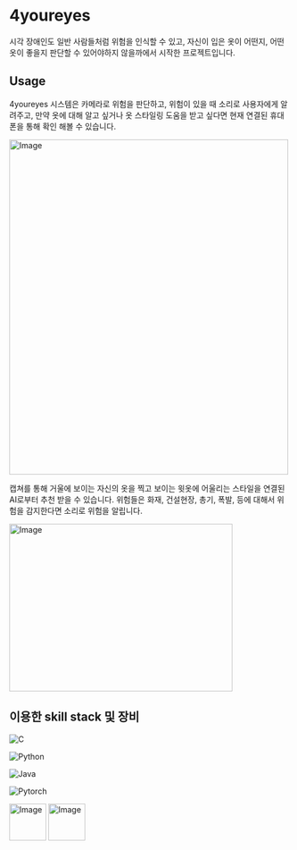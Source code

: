 # 4youreyes

시각 장애인도 일반 사람들처럼 위험을 인식할 수 있고, 자신이 입은 옷이 어떤지, 어떤 옷이 좋을지 판단할 수 있어야하지 않을까에서 시작한 프로젝트입니다.

## Usage
4youreyes 시스템은 카메라로 위험을 판단하고, 위험이 있을 때 소리로 사용자에게 알려주고, 만약 옷에 대해 알고 싶거나 옷 스타일링 도움을 받고 싶다면 현재 연결된 휴대폰을 통해 확인 해볼 수 있습니다.


<img width="500" height="600" alt="Image" src="https://github.com/user-attachments/assets/ada0de24-d63b-4cd6-a93c-ecc28dbea649" />


캡쳐를 통해 거울에 보이는 자신의 옷을 찍고 보이는 윗옷에 어울리는 스타일을 연결된 AI로부터 추천 받을 수 있습니다.
위험들은 화재, 건설현장, 총기, 폭발, 등에 대해서 위험을 감지한다면 소리로 위험을 알립니다. 

<img width="400" height="300" alt="Image" src="https://github.com/user-attachments/assets/6fe1b7ba-19e4-4d75-a5f1-92d297c0fa27" />

## 이용한 skill stack 및 장비
![C](https://img.shields.io/badge/c-%2300599C.svg?style=for-the-badge&logo=c&logoColor=white)

![Python](https://img.shields.io/badge/python-3670A0?style=for-the-badge&logo=python&logoColor=ffdd54)

![Java](https://img.shields.io/badge/java-%23ED8B00.svg?style=for-the-badge&logo=openjdk&logoColor=white)

![Pytorch](https://img.shields.io/badge/PyTorch-EE4C2C?style=for-the-badge&logo=pytorch&logoColor=white)

<img width="66" height="66" alt="Image" src="https://github.com/user-attachments/assets/0f9bd435-a586-46b0-a60e-6f23b926ebfd" />

<img width="66" height="66" alt="Image" src="https://github.com/user-attachments/assets/d07f5c2a-bea6-49ba-afb3-503d43db1a1f" />
